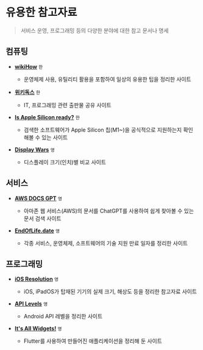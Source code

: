 # 유용한 참고자료

> 서비스 운영, 프로그래밍 등의 다양한 분야에 대한 참고 문서나 명세

## 컴퓨팅

- **[wikiHow](https://wikihow.com)** `한`
  - 운영체제 사용, 유틸리티 활용을 포함하여 일상의 유용한 팁을 정리한 사이트

- **[위키독스](https://wikidocs.net)** `한`
  - IT, 프로그래밍 관련 출판물 공유 사이트

- **[Is Apple Silicon ready?](https://isapplesiliconready.com)** `한`
  - 검색한 소프트웨어가 Apple Silicon 칩(M1~)을 공식적으로 지원하는지 확인해볼 수 있는 사이트

- **[Display Wars](https://www.displaywars.com)** `영`
  - 디스플레이 크기(인치)별 비교 사이트

## 서비스

- **[AWS DOCS GPT](https://www.awsdocsgpt.com)** `영`
  - 아마존 웹 서비스(AWS)의 문서를 ChatGPT를 사용하여 쉽게 찾아볼 수 있는 문서 검색 사이트

- **[EndOfLife.date](https://endoflife.date)** `영`
  - 각종 서비스, 운영체제, 소프트웨어의 기술 지원 만료 일자를 정리한 사이트

## 프로그래밍

- **[iOS Resolution](https://www.ios-resolution.com)** `영`
  - iOS, iPadOS가 탑재된 기기의 실제 크기, 해상도 등을 정리한 참고자료 사이트

- **[API Levels](https://apilevels.com)** `영`
  - Android API 레벨을 정리한 사이트

- **[It's All Widgets!](https://itsallwidgets.com)** `영`
  - Flutter를 사용하여 만들어진 애플리케이션을 정리해 둔 사이트
